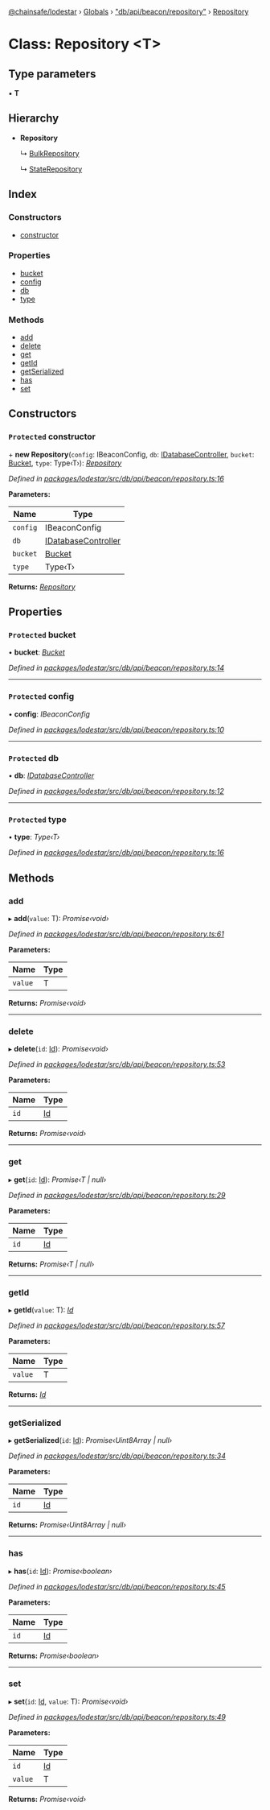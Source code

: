 [@chainsafe/lodestar](../README.md) › [Globals](../globals.md) › ["db/api/beacon/repository"](../modules/_db_api_beacon_repository_.md) › [Repository](_db_api_beacon_repository_.repository.md)

# Class: Repository <**T**>

## Type parameters

▪ **T**

## Hierarchy

* **Repository**

  ↳ [BulkRepository](_db_api_beacon_repository_.bulkrepository.md)

  ↳ [StateRepository](_db_api_beacon_repositories_state_.staterepository.md)

## Index

### Constructors

* [constructor](_db_api_beacon_repository_.repository.md#protected-constructor)

### Properties

* [bucket](_db_api_beacon_repository_.repository.md#protected-bucket)
* [config](_db_api_beacon_repository_.repository.md#protected-config)
* [db](_db_api_beacon_repository_.repository.md#protected-db)
* [type](_db_api_beacon_repository_.repository.md#protected-type)

### Methods

* [add](_db_api_beacon_repository_.repository.md#add)
* [delete](_db_api_beacon_repository_.repository.md#delete)
* [get](_db_api_beacon_repository_.repository.md#get)
* [getId](_db_api_beacon_repository_.repository.md#getid)
* [getSerialized](_db_api_beacon_repository_.repository.md#getserialized)
* [has](_db_api_beacon_repository_.repository.md#has)
* [set](_db_api_beacon_repository_.repository.md#set)

## Constructors

### `Protected` constructor

\+ **new Repository**(`config`: IBeaconConfig, `db`: [IDatabaseController](../interfaces/_db_controller_interface_.idatabasecontroller.md), `bucket`: [Bucket](../enums/_db_schema_.bucket.md), `type`: Type‹T›): *[Repository](_db_api_beacon_repository_.repository.md)*

*Defined in [packages/lodestar/src/db/api/beacon/repository.ts:16](https://github.com/ChainSafe/lodestar/blob/0e426d2/packages/lodestar/src/db/api/beacon/repository.ts#L16)*

**Parameters:**

Name | Type |
------ | ------ |
`config` | IBeaconConfig |
`db` | [IDatabaseController](../interfaces/_db_controller_interface_.idatabasecontroller.md) |
`bucket` | [Bucket](../enums/_db_schema_.bucket.md) |
`type` | Type‹T› |

**Returns:** *[Repository](_db_api_beacon_repository_.repository.md)*

## Properties

### `Protected` bucket

• **bucket**: *[Bucket](../enums/_db_schema_.bucket.md)*

*Defined in [packages/lodestar/src/db/api/beacon/repository.ts:14](https://github.com/ChainSafe/lodestar/blob/0e426d2/packages/lodestar/src/db/api/beacon/repository.ts#L14)*

___

### `Protected` config

• **config**: *IBeaconConfig*

*Defined in [packages/lodestar/src/db/api/beacon/repository.ts:10](https://github.com/ChainSafe/lodestar/blob/0e426d2/packages/lodestar/src/db/api/beacon/repository.ts#L10)*

___

### `Protected` db

• **db**: *[IDatabaseController](../interfaces/_db_controller_interface_.idatabasecontroller.md)*

*Defined in [packages/lodestar/src/db/api/beacon/repository.ts:12](https://github.com/ChainSafe/lodestar/blob/0e426d2/packages/lodestar/src/db/api/beacon/repository.ts#L12)*

___

### `Protected` type

• **type**: *Type‹T›*

*Defined in [packages/lodestar/src/db/api/beacon/repository.ts:16](https://github.com/ChainSafe/lodestar/blob/0e426d2/packages/lodestar/src/db/api/beacon/repository.ts#L16)*

## Methods

###  add

▸ **add**(`value`: T): *Promise‹void›*

*Defined in [packages/lodestar/src/db/api/beacon/repository.ts:61](https://github.com/ChainSafe/lodestar/blob/0e426d2/packages/lodestar/src/db/api/beacon/repository.ts#L61)*

**Parameters:**

Name | Type |
------ | ------ |
`value` | T |

**Returns:** *Promise‹void›*

___

###  delete

▸ **delete**(`id`: [Id](../modules/_db_api_beacon_repository_.md#id)): *Promise‹void›*

*Defined in [packages/lodestar/src/db/api/beacon/repository.ts:53](https://github.com/ChainSafe/lodestar/blob/0e426d2/packages/lodestar/src/db/api/beacon/repository.ts#L53)*

**Parameters:**

Name | Type |
------ | ------ |
`id` | [Id](../modules/_db_api_beacon_repository_.md#id) |

**Returns:** *Promise‹void›*

___

###  get

▸ **get**(`id`: [Id](../modules/_db_api_beacon_repository_.md#id)): *Promise‹T | null›*

*Defined in [packages/lodestar/src/db/api/beacon/repository.ts:29](https://github.com/ChainSafe/lodestar/blob/0e426d2/packages/lodestar/src/db/api/beacon/repository.ts#L29)*

**Parameters:**

Name | Type |
------ | ------ |
`id` | [Id](../modules/_db_api_beacon_repository_.md#id) |

**Returns:** *Promise‹T | null›*

___

###  getId

▸ **getId**(`value`: T): *[Id](../modules/_db_api_beacon_repository_.md#id)*

*Defined in [packages/lodestar/src/db/api/beacon/repository.ts:57](https://github.com/ChainSafe/lodestar/blob/0e426d2/packages/lodestar/src/db/api/beacon/repository.ts#L57)*

**Parameters:**

Name | Type |
------ | ------ |
`value` | T |

**Returns:** *[Id](../modules/_db_api_beacon_repository_.md#id)*

___

###  getSerialized

▸ **getSerialized**(`id`: [Id](../modules/_db_api_beacon_repository_.md#id)): *Promise‹Uint8Array | null›*

*Defined in [packages/lodestar/src/db/api/beacon/repository.ts:34](https://github.com/ChainSafe/lodestar/blob/0e426d2/packages/lodestar/src/db/api/beacon/repository.ts#L34)*

**Parameters:**

Name | Type |
------ | ------ |
`id` | [Id](../modules/_db_api_beacon_repository_.md#id) |

**Returns:** *Promise‹Uint8Array | null›*

___

###  has

▸ **has**(`id`: [Id](../modules/_db_api_beacon_repository_.md#id)): *Promise‹boolean›*

*Defined in [packages/lodestar/src/db/api/beacon/repository.ts:45](https://github.com/ChainSafe/lodestar/blob/0e426d2/packages/lodestar/src/db/api/beacon/repository.ts#L45)*

**Parameters:**

Name | Type |
------ | ------ |
`id` | [Id](../modules/_db_api_beacon_repository_.md#id) |

**Returns:** *Promise‹boolean›*

___

###  set

▸ **set**(`id`: [Id](../modules/_db_api_beacon_repository_.md#id), `value`: T): *Promise‹void›*

*Defined in [packages/lodestar/src/db/api/beacon/repository.ts:49](https://github.com/ChainSafe/lodestar/blob/0e426d2/packages/lodestar/src/db/api/beacon/repository.ts#L49)*

**Parameters:**

Name | Type |
------ | ------ |
`id` | [Id](../modules/_db_api_beacon_repository_.md#id) |
`value` | T |

**Returns:** *Promise‹void›*

